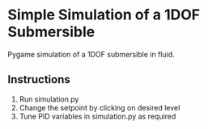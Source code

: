 # Simple Simulation of a 1DOF Submersible

Pygame simulation of a 1DOF submersible in fluid. 

## Instructions
1. Run simulation.py
2. Change the setpoint by clicking on desired level
3. Tune PID variables in simulation.py as required